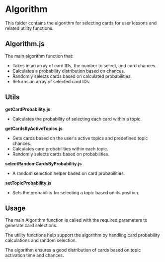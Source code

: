 # Algorithm

This folder contains the algorithm for selecting cards for user lessons and related utility functions.

## Algorithm.js

The main algorithm function that:

- Takes in an array of card IDs, the number to select, and card chances.
- Calculates a probability distribution based on chances.
- Randomly selects cards based on calculated probabilities.
- Returns an array of selected card IDs.

## Utils

**getCardProbability.js**

- Calculates the probability of selecting each card within a topic.

**getCardsByActiveTopics.js**

- Gets cards based on the user's active topics and predefined topic chances.
- Calculates card probabilities within each topic.
- Randomly selects cards based on probabilities.

**selectRandomCardsByProbability.js**

- A random selection helper based on card probabilities.

**setTopicProbability.js**

- Sets the probability for selecting a topic based on its position.

## Usage

The main Algorithm function is called with the required parameters to generate card selections.

The utility functions help support the algorithm by handling card probability calculations and random selection.

The algorithm ensures a good distribution of cards based on topic activation time and chances.
